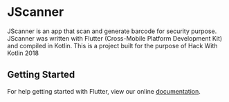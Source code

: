 # JScanner
JScanner is an app that scan and generate barcode for security purpose. JScanner was written with Flutter (Cross-Mobile Platform Development Kit) and compiled in Kotlin. This is a project built for the purpose of Hack With Kotlin 2018
## Getting Started

For help getting started with Flutter, view our online
[documentation](https://flutter.io/).
